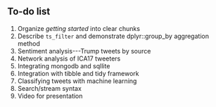 ## To-do list
1. Organize *getting started* into clear chunks
2. Describe `ts_filter` and demonstrate dplyr::group_by aggregation method
3. Sentiment analysis---Trump tweets by source
4. Network analysis of ICA17 tweeters
5. Integrating mongodb and sqllite
6. Integration with tibble and tidy framework
7. Classifying tweets with machine learning
8. Search/stream syntax
9. Video for presentation
